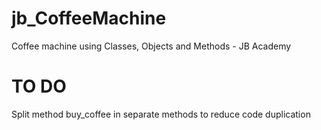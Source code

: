 # jb_CoffeeMachine
Coffee machine using Classes, Objects and Methods - JB Academy

# TO DO
Split method buy_coffee in separate methods to reduce code duplication
